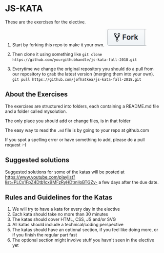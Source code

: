 # JS-KATA

These are the exercises for the elective.

1.  Start by forking this repo to make it your own.
    ![the fork button](gfx/fork_button.png "The Fork Button")

2.  Then clone it using something like `git clone https://github.com/yourgithubhandle/js-kata-fall-2018.git`

3.  Everytime we change the original repository you should do a pull from our repository to grab the latest version (merging them into your own).
    `git pull https://github.com/jofhatkea/js-kata-fall-2018.git`

## About the Exercises

The exercises are structured into folders, each containing a README.md file and a folder called mysolution.

The only place you should add or change files, is in that folder

The easy way to read the `.md` file is by going to your repo at github.com

If you spot a spelling error or have something to add, please do a pull request :-)

## Suggested solutions

Suggested solutions for some of the katas will be posted at https://www.youtube.com/playlist?list=PLCx1FpZ4Dtb1cx9MFzRyHDtmiloBTGZy- a few days after the due date.

## Rules and Guidelines for the Katas

1. We will try to have a kata for every day in the elective
2. Each kata should take no more than 30 minutes
3. The katas should cover HTML, CSS, JS and/or SVG
4. All katas should include a technical/coding perspective
5. The katas should have an optional section, if you feel like doing more, or if you finish the regular part fast
6. The optional section might involve stuff you havn't seen in the elective yet
